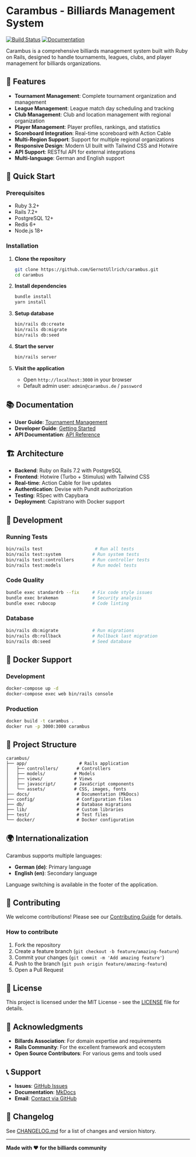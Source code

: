 # Carambus - Billiards Management System

[![Build Status](https://github.com/GernotUllrich/carambus/workflows/Build%20and%20Deploy%20Documentation/badge.svg)](https://github.com/GernotUllrich/carambus/actions)
[![Documentation](https://img.shields.io/badge/docs-mkdocs-blue.svg)](https://gernotullrich.github.io/carambus-docs/)

Carambus is a comprehensive billiards management system built with Ruby on Rails, designed to handle tournaments, leagues, clubs, and player management for billiards organizations.

## 🌟 Features

- **Tournament Management**: Complete tournament organization and management
- **League Management**: League match day scheduling and tracking
- **Club Management**: Club and location management with regional organization
- **Player Management**: Player profiles, rankings, and statistics
- **Scoreboard Integration**: Real-time scoreboard with Action Cable
- **Multi-Region Support**: Support for multiple regional organizations
- **Responsive Design**: Modern UI built with Tailwind CSS and Hotwire
- **API Support**: RESTful API for external integrations
- **Multi-language**: German and English support

## 🚀 Quick Start

### Prerequisites

- Ruby 3.2+
- Rails 7.2+
- PostgreSQL 12+
- Redis 6+
- Node.js 18+

### Installation

1. **Clone the repository**
   ```bash
   git clone https://github.com/GernotUllrich/carambus.git
   cd carambus
   ```

2. **Install dependencies**
   ```bash
   bundle install
   yarn install
   ```

3. **Setup database**
   ```bash
   bin/rails db:create
   bin/rails db:migrate
   bin/rails db:seed
   ```

4. **Start the server**
   ```bash
   bin/rails server
   ```

5. **Visit the application**
   - Open `http://localhost:3000` in your browser
   - Default admin user: `admin@carambus.de` / `password`

## 📚 Documentation

- **User Guide**: [Tournament Management](https://gernotullrich.github.io/carambus-docs/de/user_guide/tournament/)
- **Developer Guide**: [Getting Started](https://gernotullrich.github.io/carambus-docs/de/developer_guide/getting_started/)
- **API Documentation**: [API Reference](https://gernotullrich.github.io/carambus-docs/de/reference/api/)

## 🏗️ Architecture

- **Backend**: Ruby on Rails 7.2 with PostgreSQL
- **Frontend**: Hotwire (Turbo + Stimulus) with Tailwind CSS
- **Real-time**: Action Cable for live updates
- **Authentication**: Devise with Pundit authorization
- **Testing**: RSpec with Capybara
- **Deployment**: Capistrano with Docker support

## 🔧 Development

### Running Tests
```bash
bin/rails test                    # Run all tests
bin/rails test:system            # Run system tests
bin/rails test:controllers       # Run controller tests
bin/rails test:models            # Run model tests
```

### Code Quality
```bash
bundle exec standardrb --fix     # Fix code style issues
bundle exec brakeman             # Security analysis
bundle exec rubocop              # Code linting
```

### Database
```bash
bin/rails db:migrate             # Run migrations
bin/rails db:rollback            # Rollback last migration
bin/rails db:seed                # Seed database
```

## 🐳 Docker Support

### Development
```bash
docker-compose up -d
docker-compose exec web bin/rails console
```

### Production
```bash
docker build -t carambus .
docker run -p 3000:3000 carambus
```

## 📁 Project Structure

```
carambus/
├── app/                    # Rails application
│   ├── controllers/       # Controllers
│   ├── models/           # Models
│   ├── views/            # Views
│   ├── javascript/       # JavaScript components
│   └── assets/           # CSS, images, fonts
├── docs/                  # Documentation (MkDocs)
├── config/                # Configuration files
├── db/                    # Database migrations
├── lib/                   # Custom libraries
├── test/                  # Test files
└── docker/                # Docker configuration
```

## 🌍 Internationalization

Carambus supports multiple languages:
- **German (de)**: Primary language
- **English (en)**: Secondary language

Language switching is available in the footer of the application.

## 🤝 Contributing

We welcome contributions! Please see our [Contributing Guide](CONTRIBUTING.md) for details.

### How to contribute

1. Fork the repository
2. Create a feature branch (`git checkout -b feature/amazing-feature`)
3. Commit your changes (`git commit -m 'Add amazing feature'`)
4. Push to the branch (`git push origin feature/amazing-feature`)
5. Open a Pull Request

## 📄 License

This project is licensed under the MIT License - see the [LICENSE](LICENSE) file for details.

## 🙏 Acknowledgments

- **Billards Association**: For domain expertise and requirements
- **Rails Community**: For the excellent framework and ecosystem
- **Open Source Contributors**: For various gems and tools used

## 📞 Support

- **Issues**: [GitHub Issues](https://github.com/GernotUllrich/carambus/issues)
- **Documentation**: [MkDocs](https://gernotullrich.github.io/carambus-docs/)
- **Email**: [Contact via GitHub](https://github.com/GernotUllrich)

## 🔄 Changelog

See [CHANGELOG.md](docs/changelog/CHANGELOG.md) for a list of changes and version history.

---

**Made with ❤️ for the billiards community** 